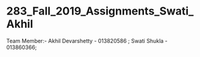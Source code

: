 # 283_Fall_2019_Assignments_Swati_Akhil
Team Member:- Akhil Devarshetty - 013820586 ; Swati Shukla - 013860366;
